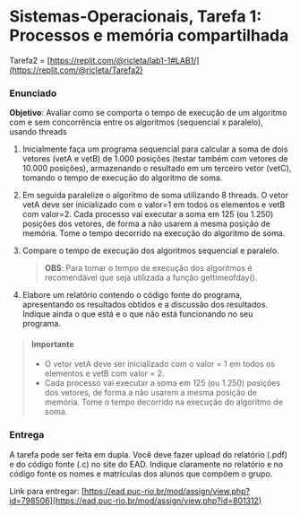 # Sistemas-Operacionais, Tarefa 1: Processos e memória compartilhada

Tarefa2 = [https://replit.com/@ricleta/lab1-1#LAB1/](https://replit.com/@ricleta/Tarefa2)

### Enunciado
__Objetivo__: Avaliar como se comporta o tempo de execução de um algoritmo com e sem
concorrência entre os algoritmos (sequencial x paralelo), usando threads

1. Inicialmente faça um programa sequencial para calcular a soma de dois vetores (vetA e vetB) de 1.000 posições (testar também com vetores de 10.000 posições), armazenando o resultado em um terceiro vetor (vetC), tomando o tempo de execução do algoritmo de soma.

2. Em seguida paralelize o algoritmo de soma utilizando 8 threads. O vetor vetA deve ser inicializado com o valor=1 em todos os elementos e vetB com valor=2. Cada processo vai executar a soma em 125 (ou 1.250) posições dos vetores, de forma a não usarem a mesma posição de memória. Tome o tempo decorrido na execução do algoritmo de soma.

4. Compare o tempo de execução dos algoritmos sequencial e paralelo. 
    > __OBS__: Para tomar o tempo de execução dos algoritmos é recomendável que seja utilizada a função gettimeofday().

5. Elabore um relatório contendo o código fonte do programa, apresentando os resultados obtidos e a discussão dos resultados. Indique ainda o que está e o que não está funcionando no seu programa.

> #### Importante
> - O vetor vetA deve ser inicializado com o valor = 1 em todos os elementos e vetB com valor = 2. 
> - Cada processo vai executar a soma em 125 (ou 1.250) posições dos vetores, de forma a não usarem a mesma posição de memória. Tome o tempo decorrido na execução do algoritmo de soma.


### Entrega
A tarefa pode ser feita em dupla. Você deve fazer upload do relatório (.pdf) e do código fonte (.c) no site do EAD. Indique claramente no relatório e no código fonte os nomes e matrículas dos alunos que compõem o grupo.

Link para entregar: [https://ead.puc-rio.br/mod/assign/view.php?id=798506](https://ead.puc-rio.br/mod/assign/view.php?id=801312)
